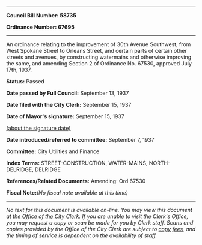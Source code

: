 

********

**Council Bill Number: 58735**
   
**Ordinance Number: 67695**
********

 An ordinance relating to the improvement of 30th Avenue Southwest, from West Spokane Street to Orleans Street, and certain parts of certain other streets and avenues, by constructing watermains and otherwise improving the same, and amending Section 2 of Ordinance No. 67530, approved July 17th, 1937.

**Status:** Passed
   
**Date passed by Full Council:** September 13, 1937
   
**Date filed with the City Clerk:** September 15, 1937
   
**Date of Mayor's signature:** September 15, 1937
   
[(about the signature date)](/~public/approvaldate.htm)
   
   
   
**Date introduced/referred to committee:** September 7, 1937
   
**Committee:** City Utilities and Finance
   
   
**Index Terms:** STREET-CONSTRUCTION, WATER-MAINS, NORTH-DELRIDGE, DELRIDGE

**References/Related Documents:** Amending: Ord 67530

**Fiscal Note:**_(No fiscal note available at this time)_
********

_No text for this document is available on-line. You may view this document at [the Office of the City Clerk](http://www.seattle.gov/leg/clerk/contactUs.htm). If you are unable to visit the Clerk's Office, you may request a copy or scan be made for you by Clerk staff. Scans and copies provided by the Office of the City Clerk are subject to [copy fees](http://clerk.seattle.gov/~public/clerkfees.htm), and the timing of service is dependent on the availability of staff._

